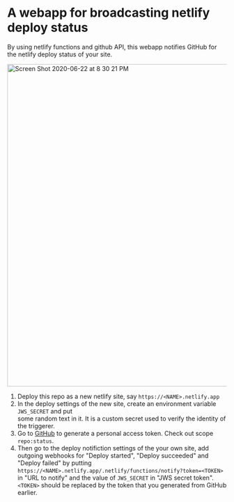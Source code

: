# A webapp for broadcasting netlify deploy status

By using netlify functions and github API, this webapp notifies GitHub for the netlify deploy status of your site.


<img width="741" alt="Screen Shot 2020-06-22 at 8 30 21 PM" src="https://user-images.githubusercontent.com/1690993/85357900-3b9f2b00-b4c7-11ea-82d6-23cb042083ea.png">


1. Deploy this repo as a new netlify site, say `https://<NAME>.netlify.app`
1. In the deploy settings of the new site, create an environment variable `JWS_SECRET` and put  
    some random text in it. It is a custom secret used to verify the identity of the triggerer.
1. Go to [GitHub](https://github.com/settings/tokens) to generate a personal access token. 
    Check out scope `repo:status`.
1. Then go to the deploy notifiction settings of the your own site, add outgoing webhooks for
    "Deploy started", "Deploy succeeded" and "Deploy failed" by putting
    `https://<NAME>.netlify.app/.netlify/functions/notify?token=<TOKEN>` in "URL to notify" and the value of `JWS_SECRET` in "JWS secret token". `<TOKEN>` should be replaced by the token that you generated from GitHub earlier.

